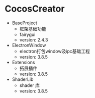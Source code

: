 # CocosCreator

- BaseProject
  - 框架基础功能
  - fairygui
  - version: 2.4.3
- ElectronWindow
  - electron打包window及ipc基础工程
  - version: 3.8.5
- Extensions
  - 拓展插件
  - version: 3.8.5
- ShaderLib
  - shader 库
  - version: 3.8.5
